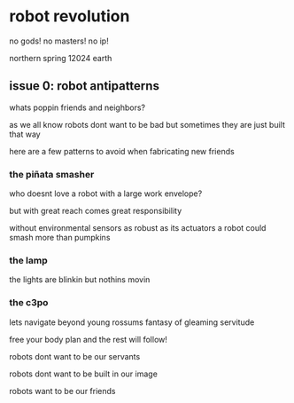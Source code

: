 # robot revolution

no gods! no masters! no ip!

northern spring 12024 earth


## issue 0: robot antipatterns

whats poppin friends and neighbors?

as we all know robots dont want to be bad but sometimes they are just 
built that way

here are a few patterns to avoid when fabricating new friends


### the piñata smasher

who doesnt love a robot with a large work envelope?

but with great reach comes great responsibility

without environmental sensors as robust as its actuators a robot
could smash more than pumpkins


### the lamp

the lights are blinkin but nothins movin


### the c3po

lets navigate beyond young rossums fantasy of gleaming servitude

free your body plan and the rest will follow!

robots dont want to be our servants

robots dont want to be built in our image

robots want to be our friends
